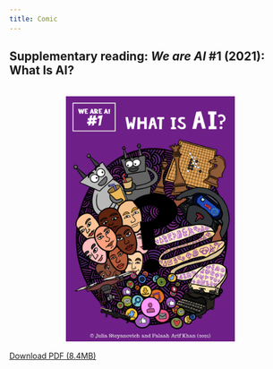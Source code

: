 ```yaml
---
title: Comic
---
```


## Supplementary reading: _We are AI_ \#1 (2021): What Is AI?

<br>

<center><img src="../../../img/1-cover.png" alt="What Is AI? Comic Cover" width="60%"/></center>

<p></p>

<!-- <object data="../../../comics/vol1_en.pdf" type="application/pdf" style="min-height:100vh;width:100%"></object> -->

<a href="https://p2pu.github.io/we-are-ai/comics/vol1_en.pdf">Download PDF (8.4MB)</a>


